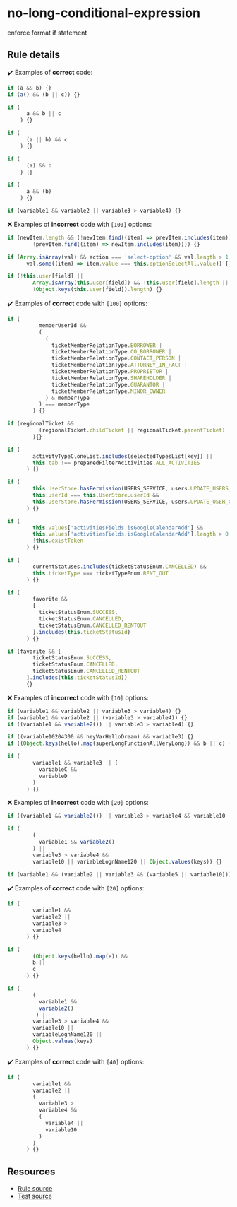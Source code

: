 [//]: # (This file is generated by eslint-docgen. Do not edit it directly.)

# no-long-conditional-expression

enforce format if statement

## Rule details

✔️ Examples of **correct** code:
```js
if (a && b) {}
if (a() && (b || c)) {}

if (
      a && b || c
    ) {}

if (
      (a || b) && c
    ) {}

if (
      (a) && b
    ) {}

if (
      a && (b)
    ) {}

if (variable1 && variable2 || variable3 > variable4) {}
```

❌ Examples of **incorrect** code with `[100]` options:
```js
if (newItem.length && (!newItem.find((item) => prevItem.includes(item)) ||
        !prevItem.find((item) => newItem.includes(item)))) {}

if (Array.isArray(val) && action === 'select-option' && val.length > 1 &&
      val.some((item) => item.value === this.optionSelectAll.value)) {}

if (!this.user[field] ||
        Array.isArray(this.user[field]) && !this.user[field].length ||
        !Object.keys(this.user[field]).length) {}
```

✔️ Examples of **correct** code with `[100]` options:
```js
if (
          memberUserId &&
          (
            (
              ticketMemberRelationType.BORROWER |
              ticketMemberRelationType.CO_BORROWER |
              ticketMemberRelationType.CONTACT_PERSON |
              ticketMemberRelationType.ATTORNEY_IN_FACT |
              ticketMemberRelationType.PROPRIETOR |
              ticketMemberRelationType.SHAREHOLDER |
              ticketMemberRelationType.GUARANTOR |
              ticketMemberRelationType.MINOR_OWNER
            ) & memberType
          ) === memberType
        ) {}

if (regionalTicket && 
          (regionalTicket.childTicket || regionalTicket.parentTicket)
        ){}

if (
        activityTypeCloneList.includes(selectedTypesList[key]) ||
        this.tab !== preparedFilterAcitivities.ALL_ACTIVITIES
      ) {}

if (
        this.UserStore.hasPermission(USERS_SERVICE, users.UPDATE_USERS_CATEGORIES) ||
        this.userId === this.UserStore.userId &&
        this.UserStore.hasPermission(USERS_SERVICE, users.UPDATE_USER_CATEGORIES)
      ) {}

if (
        this.values['activitiesFields.isGoogleCalendarAdd'] &&
        this.values['activitiesFields.isGoogleCalendarAdd'].length > 0 &&
        !this.existToken
      ) {}

if (
        currentStatuses.includes(ticketStatusEnum.CANCELLED) &&
        this.ticketType === ticketTypeEnum.RENT_OUT
      ) {}

if (
        favorite && 
        [
          ticketStatusEnum.SUCCESS,
          ticketStatusEnum.CANCELLED,
          ticketStatusEnum.CANCELLED_RENTOUT
        ].includes(this.ticketStatusId)
      ) {}

if (favorite && [
        ticketStatusEnum.SUCCESS,
        ticketStatusEnum.CANCELLED,
        ticketStatusEnum.CANCELLED_RENTOUT
      ].includes(this.ticketStatusId)) 
      {}
```

❌ Examples of **incorrect** code with `[10]` options:
```js
if (variable1 && variable2 || variable3 > variable4) {}
if (variable1 && variable2 || (variable3 > variable4)) {}
if ((variable1 && variable2()) || variable3 > variable4) {}

if ((variable10204300 && heyVarHelloDream) && variable3) {}
if ((Object.keys(hello).map(superLongFunctionAllVeryLong)) && b || c) {}

if (
        variable1 && variable3 || (
          variableC &&
          variableD
        )
      ) {}
```

❌ Examples of **incorrect** code with `[20]` options:
```js
if ((variable1 && variable2()) || variable3 > variable4 && variable10 || variableLognName120 || Object.values(keys)) {}

if (
        (
          variable1 && variable2()
        ) || 
        variable3 > variable4 && 
        variable10 || variableLognName120 || Object.values(keys)) {}

if (variable1 && (variable2 || variable3 && (variable5 || variable10))) {}
```

✔️ Examples of **correct** code with `[20]` options:
```js
if (
        variable1 && 
        variable2 || 
        variable3 > 
        variable4
      ) {}

if (
        (Object.keys(hello).map(e)) &&
        b ||
        c
      ) {}

if (
        (
          variable1 && 
          variable2()
         ) || 
        variable3 > variable4 && 
        variable10 || 
        variableLognName120 || 
        Object.values(keys)
      ) {}
```

✔️ Examples of **correct** code with `[40]` options:
```js
if (
        variable1 && 
        variable2 ||
        (
          variable3 >
          variable4 &&
          (
            variable4 || 
            variable10
          )
        )
      ) {}
```

## Resources

* [Rule source](/lib/rules/no-long-conditional-expression.js)
* [Test source](/tests/lib/rules/no-long-conditional-expression.js)
